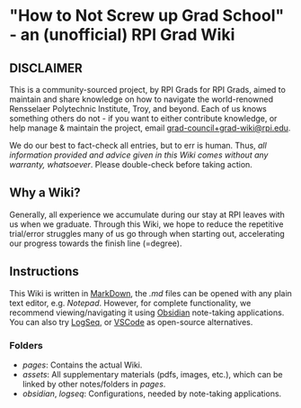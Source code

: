 # "How to Not Screw up Grad School" - an (unofficial) RPI Grad Wiki

## DISCLAIMER
This is a community-sourced project, by RPI Grads for RPI Grads, aimed to maintain and share knowledge on how to navigate the world-renowned Rensselaer Polytechnic Institute, Troy, and beyond. Each of us knows something others do not - if you want to either contribute knowledge, or help  manage & maintain the project, email [grad-council+grad-wiki@rpi.edu](mailto:grad-council+grad-wiki@rpi.edu).

We do our best to fact-check all entries, but to err is human. Thus, _all information provided and advice given in this Wiki comes without any warranty, whatsoever_. Please double-check before taking action.

## Why a Wiki?
Generally, all experience we accumulate during our stay at RPI leaves with us when we graduate. Through this Wiki, we hope to reduce the repetitive trial/error struggles many of us go through when starting out, accelerating our progress towards the finish line (=degree).

## Instructions
This Wiki is written in [MarkDown](https://en.wikipedia.org/wiki/markdown), the _.md_ files can be opened with any plain text editor, e.g. _Notepad_. However, for complete functionality, we recommend viewing/navigating it using [Obsidian](https://obsidian.md/) note-taking applications. You can also try [LogSeq](https://logseq.com/), or [VSCode](https://code.visualstudio.com/) as open-source alternatives.

### Folders
- _pages_: Contains the actual Wiki.
- _assets_: All supplementary materials (pdfs, images, etc.), which can be linked by other notes/folders in _pages_.
- _obsidian_, _logseq_: Configurations, needed by note-taking applications.
